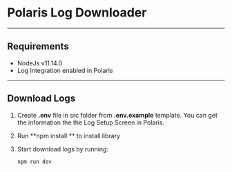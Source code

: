 # Polaris Log Downloader

------

## Requirements

- NodeJs v11.14.0
- Log Integration enabled in Polaris

------

## Download Logs

1. Create **.env** file in src folder from **.env.example** template. You can get the information the the Log Setup Screen in Polaris.

2. Run **npm install ** to install library

3. Start download logs by running: 

   ```
   npm run dev
   ```

